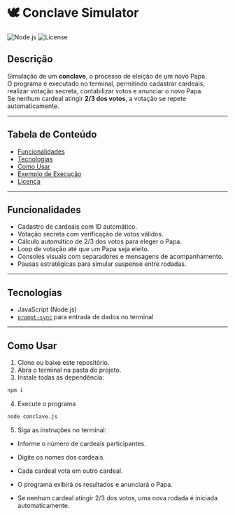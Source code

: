 # 🕊️ Conclave Simulator

![Node.js](https://img.shields.io/badge/Node.js-14+-green)
![License](https://img.shields.io/badge/License-MIT-blue)

## Descrição

Simulação de um **conclave**, o processo de eleição de um novo Papa.  
O programa é executado no terminal, permitindo cadastrar cardeais, realizar votação secreta, contabilizar votos e anunciar o novo Papa.  
Se nenhum cardeal atingir **2/3 dos votos**, a votação se repete automaticamente.

---

## Tabela de Conteúdo

- [Funcionalidades](#funcionalidades)
- [Tecnologias](#tecnologias)
- [Como Usar](#como-usar)
- [Exemplo de Execução](#exemplo-de-execução)
- [Licença](#licença)

---

## Funcionalidades

- Cadastro de cardeais com ID automático.
- Votação secreta com verificação de votos válidos.
- Cálculo automático de 2/3 dos votos para eleger o Papa.
- Loop de votação até que um Papa seja eleito.
- Consoles visuais com separadores e mensagens de acompanhamento.
- Pausas estratégicas para simular suspense entre rodadas.

---

## Tecnologias

- JavaScript (Node.js)
- [`prompt-sync`](https://www.npmjs.com/package/prompt-sync) para entrada de dados no terminal

---

## Como Usar

1. Clone ou baixe este repositório.
2. Abra o terminal na pasta do projeto.
3. Instale todas as dependência:

```bash
npm i
```

4. Execute o programa

```bash
node conclave.js
```

5. Siga as instruções no terminal:

- Informe o número de cardeais participantes.

- Digite os nomes dos cardeais.

- Cada cardeal vota em outro cardeal.

- O programa exibirá os resultados e anunciará o Papa.

- Se nenhum cardeal atingir 2/3 dos votos, uma nova rodada é iniciada automaticamente.
